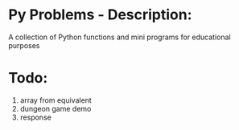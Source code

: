 # Py Problems - Description:
A collection of Python functions and mini programs for educational purposes
# Todo:
1. array from equivalent
1. dungeon game demo
1. response